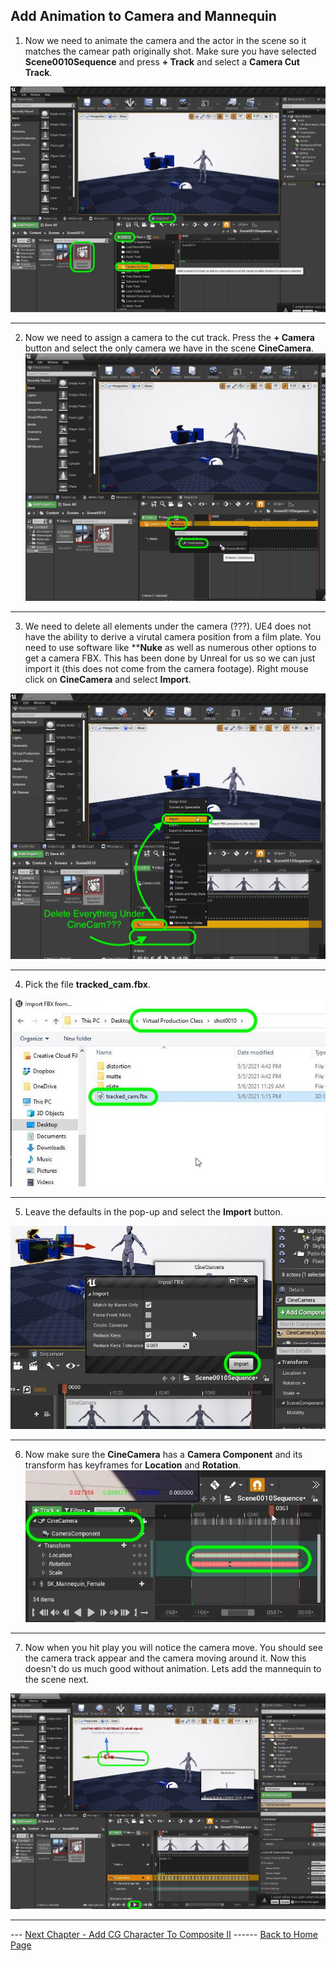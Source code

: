 ## Add Animation to Camera and Mannequin

1.  Now we need to animate the camera and the actor in the scene so it matches the camear path originally shot.  Make sure you have selected **Scene0010Sequence** and press **+ Track** and select a **Camera Cut Track**.

![add camera cut track](../images/addCameraCutTrack.jpg)

***

2.  Now we need to assign a camera to the cut track.  Press the **+ Camera** button and select the only camera we have in the scene **CineCamera**.
![add game camera to camera cut track](../images/addCameraToCuts.jpg)

***

3.  We need to delete all elements under the camera (???).  UE4 does not have the ability to derive a virutal camera position from a film plate.  You need to use software like ****Nuke** as well as numerous other options to get a camera FBX.  This has been done by Unreal for us so we can just import it (this does not come from the camera footage).  Right mouse click on **CineCamera** and select **Import**.


![press import button on camera in sequencer](../images/pressImportButtonForCamTrack.jpg)

***

4. Pick the file **tracked_cam.fbx**.

![select camera track fbx](../images/trackedCamFBX.jpg)

***

5.  Leave the defaults in the pop-up and select the **Import** button.

![leave default and press import](../images/leaveDefaultImport.jpg)


***

6.  Now make sure the **CineCamera** has a **Camera Component** and its transform has keyframes for **Location** and **Rotation**.
![make sure camera has translation and rotation data](../images/translationAndRotationCamTrack.jpg)

***

7.  Now when you hit play you will notice the camera move.  You should see the camera track appear and the camera moving around it.  Now this doesn't do us much good without animation.  Lets add the mannequin to the scene next.

![play to ensure camera track appears](../images/playCameraTrack.jpg)

***











--- [Next Chapter - Add CG Character To Composite II](../cg_character_ii/README.md) ------ [Back to Home Page](../README.md)